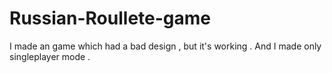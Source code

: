 # Russian-Roullete-game
I made an game which had a bad design , but it's working . And I made only singleplayer mode .
